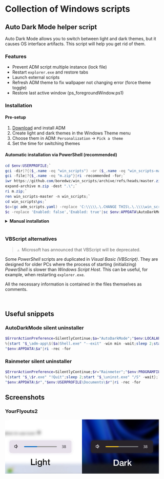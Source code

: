 # Collection of Windows scripts



## Auto Dark Mode helper script

Auto Dark Mode allows you to switch between light and dark themes, but it causes OS interface artifacts. This script will help you get rid of them.

### Features

- Prevent ADM script multiple instance (lock file)  
- Restart `explorer.exe` and restore tabs  
- Launch external scripts  
- Refresh ADM theme to fix wallpaper not changing error (force theme toggle)  
- Restore last active window (ps_foregroundWindow.ps1)

### Installation

#### Pre-setup

1. [Download](https://github.com/AutoDarkMode/Windows-Auto-Night-Mode) and install ADM
2. Create light and dark themes in the Windows Theme menu
3. Choose them in ADM: `Personalization` -> `Pick a theme`
4. Set the time for switching themes

#### Automatic installation via PowerShell (recommended)

```powershell
cd $env:USERPROFILE;`
gci -dir|?{($_.name -eq "win_scripts") -or ($_.name -eq "win_scripts-master")}|ri -rec -for;`
gci -file|?{$_.name -eq "m.zip"}|ri -recommended -for;`
iwr https://github.com/boredwz/win_scripts/archive/refs/heads/master.zip -o m.zip;`
expand-archive m.zip -dest ".\";`
ri m.zip;`
ren win_scripts-master -n win_scripts;`
cd win_scripts\ps;`
$c=(gc adm_scripts.yaml) -replace 'C:\\\\\.\.CHANGE THIS\.\.\\\\win_scripts\\\\ps',((gl).Path -replace '\\','\\');`
$c -replace 'Enabled: false','Enabled: true'|sc $env:APPDATA\AutoDarkMode\scripts.yaml -for
```

<details><summary><b>Manual installation</b></summary>

<br>

1. Clone this repository, or download and extract **[master.zip](https://github.com/boredwz/win_scripts/archive/refs/heads/master.zip)**
2. In `adm_scripts.yaml` change _WorkingDirectory_ to the `..\win_scripts\ps` folder
3. Rename `adm_scripts.yaml` -> `scripts.yaml`
4. Copy -> `%APPDATA%\AutoDarkMode\scripts.yaml`
5. Enable scripts in ADM settings

> `💡`&nbsp; Enable **Debug mode** in ADM Settings and check `service.log` for syntax errors. Look for this lines: `AdmConfigMonitor.OnChangedScriptConfig`

</details>

<br>

###  VBScript alternatives

> `⚠️`&nbsp; Microsoft has announced that VBScript will be deprecated. 

Some _PowerShell_ scripts are duplicated in _Visual Basic (VBScript)_. They are designed for older PCs where the process of starting (initializing) _PowerShell_ is slower than _Windows Script Host_. This can be useful, for example, when restarting `explorer.exe`.

All the necessary information is contained in the files themselves as comments.

<br>



## Useful snippets

### AutoDarkMode silent uninstaller

```powershell
$ErrorActionPreference=SilentlyContinue;$a="AutoDarkMode";"$env:LOCALAPPDATA\Programs\$a"|`
%{start "$_\adm-app\$($a)Shell.exe" "--exit" -win min -wait;sleep 2;start "$_\unins000.exe" "/VERYSILENT" -wait};`
"$env:APPDATA\$a"|ri -rec -for
```

### Rainmeter silent uninstaller

```powershell
$ErrorActionPreference=SilentlyContinue;$r="Rainmeter";"$env:PROGRAMFILES\$r"|`
%{start "$_\$r.exe" "!Quit";sleep 2;start "$_\uninst.exe" "/S" -wait};`
"$env:APPDATA\$r","$env:USERPROFILE\Documents\$r"|ri -rec -for
```

## Screenshots

### YourFlyouts2

![YF2](./Screenshots/Theme_YF2.jpg)
